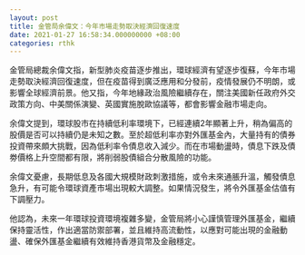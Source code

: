 ```yaml
---
layout: post
title: 金管局余偉文：今年市場走勢取決經濟回復速度
date: 2021-01-27 16:58:34.000000000 +08:00
categories: rthk
---
```


金管局總裁余偉文指，新型肺炎疫苗逐步推出，環球經濟有望逐步復蘇，今年市場走勢取決經濟回復速度，但在疫苗得到廣泛應用和分發前，疫情發展仍不明朗，或影響全球經濟前景。他又指，今年地緣政治風險繼續存在，關注美國新任政府外交政策方向、中美關係演變、英國實施脫歐協議等，都會影響金融市場走向。

余偉文提到，環球股市在持續低利率環境下，已經連續2年顯著上升，稍為偏高的股價是否可以持續仍是未知之數。至於超低利率亦對外匯基金內，大量持有的債券投資帶來頗大挑戰，因為低利率令債息收入減少。而在市場動盪時，債息下跌及債劵價格上升空間都有限，將削弱股債組合分散風險的功能。

余偉文憂慮，長期低息及各國大規模財政刺激措施，或令未來通脹升溫，觸發債息急升，有可能令環球資產市場出現較大調整。如果情況發生，將令外匯基金估值有下調壓力。

他認為，未來一年環球投資環境複雜多變，金管局將小心謹慎管理外匯基金，繼續保持靈活性，作出適當防禦部署，並且維持高流動性，以應對可能出現的金融動盪、確保外匯基金繼續有效維持香港貨幣及金融穩定。
